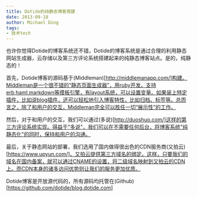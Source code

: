 ```yaml
---
title: Dotide的纯静态博客搭建
date: 2013-09-18
author: Michael Ding
tags:
- 技术tech
---
```


也许你觉得Dotide的博客系统还不错，Dotide的博客系统是通过合理的利用静态网站生成器，云存储以及第三方评论系统搭建起来的纯静态博客站点。是的，纯静态的！

首先，Dotide博客的源码基于(Middleman)[http://middlemanapp.com/]构建。Middleman是一个很不错的“静态页面生成器”，用ruby开发。支持erb,haml,markdown等摸板引擎，有layout系统，可以设置变量。如果装上特定插件，比如说blog插件，还可以轻松地引入博客特性，比如归档、标签等。总而言之，除了和用户的交互，Middleman完全可以胜任一切“展示性”的工作。

然后，对于和用户的交互，我们可以通过(多说)[http://duoshuo.com/]这样的第三方评论系统实现。得益于"多说"，我们可以在不需要任何后台，将博客系统"纯静态化"的同时，保持和用户的沟通。

最后，关于静态网站的部署，我们选用了国内做得很出色的CDN服务商(又拍云)[https://www.upyun.com/]。又拍云提供第三方域名的绑定。这样，只要我们的域名在国内备案，就可以通过CNAME的设置，将二级域名映射到又拍云的CDN上。而CDN本身的诸多访问优势则让我们的服务更加优质。

Dotide博客是开放源代码的，所有源码均托管在(Github)[https://github.com/dotide/blog.dotide.com]
